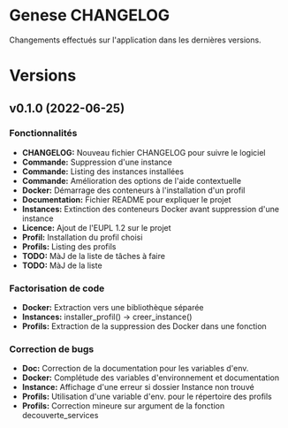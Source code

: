 # Genese CHANGELOG

Changements effectués sur l'application dans les dernières versions.

# Versions


<a name="v0.1.0"></a>
## v0.1.0 (2022-06-25)

### Fonctionnalités

* **CHANGELOG:** Nouveau fichier CHANGELOG pour suivre le logiciel
* **Commande:** Suppression d'une instance
* **Commande:** Listing des instances installées
* **Commande:** Amélioration des options de l'aide contextuelle
* **Docker:** Démarrage des conteneurs à l'installation d'un profil
* **Documentation:** Fichier README pour expliquer le projet
* **Instances:** Extinction des conteneurs Docker avant suppression d'une instance
* **Licence:** Ajout de l'EUPL 1.2 sur le projet
* **Profil:** Installation du profil choisi
* **Profils:** Listing des profils
* **TODO:** MàJ de la liste de tâches à faire
* **TODO:** MàJ de la liste

### Factorisation de code

* **Docker:** Extraction vers une bibliothèque séparée
* **Instances:** installer_profil() -> creer_instance()
* **Profils:** Extraction de la suppression des Docker dans une fonction

### Correction de bugs

* **Doc:** Correction de la documentation pour les variables d'env.
* **Docker:** Complétude des variables d'environnement et documentation
* **Instance:** Affichage d'une erreur si dossier Instance non trouvé
* **Profils:** Utilisation d'une variable d'env. pour le répertoire des profils
* **Profils:** Correction mineure sur argument de la fonction decouverte_services

